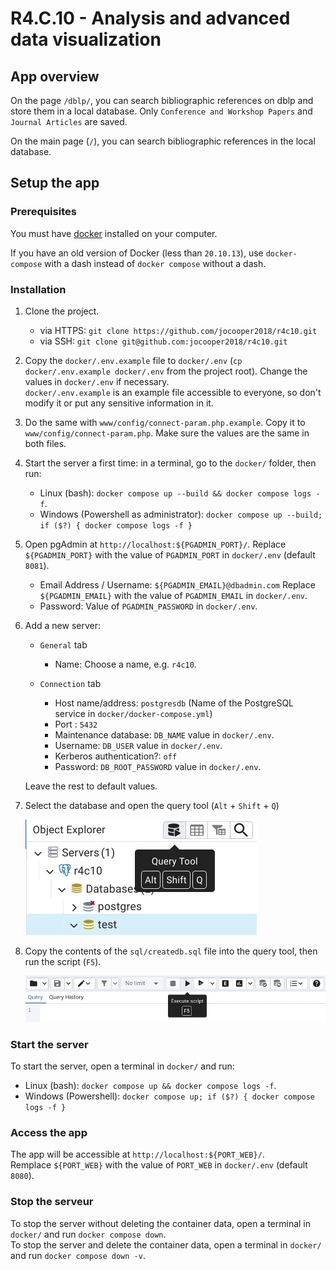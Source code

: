 # R4.C.10 - Analysis and advanced data visualization

## App overview

On the page `/dblp/`, you can search bibliographic references on dblp and store them in a local database.
Only `Conference and Workshop Papers` and `Journal Articles` are saved.

On the main page (`/`), you can search bibliographic references in the local database.

## Setup the app

### Prerequisites

You must have [docker](https://www.docker.com/) installed on your computer.

If you have an old version of Docker (less than `20.10.13`),
use `docker-compose` with a dash instead of `docker compose` without a dash.

### Installation

 1. Clone the project.
    - via HTTPS: `git clone https://github.com/jocooper2018/r4c10.git`
    - via SSH: `git clone git@github.com:jocooper2018/r4c10.git`

 2. Copy the `docker/.env.example` file to `docker/.env`
    (`cp docker/.env.example docker/.env` from the project root).
    Change the values in `docker/.env` if necessary.<br>
    `docker/.env.example` is an example file accessible to everyone,
    so don't modify it or put any sensitive information in it.

 3. Do the same with `www/config/connect-param.php.example`.
    Copy it to `www/config/connect-param.php`.
    Make sure the values are the same in both files.

 4. Start the server a first time: in a terminal, go to the `docker/` folder, then run:
    - Linux (bash): `docker compose up --build && docker compose logs -f`.
    - Windows (Powershell as administrator): `docker compose up --build; if ($?) { docker compose logs -f }`

 5. Open pgAdmin at `http://localhost:${PGADMIN_PORT}/`.
    Replace `${PGADMIN_PORT}` with the value of `PGADMIN_PORT` in `docker/.env` (default `8081`).
    - Email Address / Username: `${PGADMIN_EMAIL}@dbadmin.com`
      Replace `${PGADMIN_EMAIL}` with the value of `PGADMIN_EMAIL` in `docker/.env`.
    - Password: Value of `PGADMIN_PASSWORD` in `docker/.env`.

 6. Add a new server:

    - `General` tab
        - Name: Choose a name, e.g. `r4c10`.

    - `Connection` tab
        - Host name/address: `postgresdb` (Name of the PostgreSQL service in `docker/docker-compose.yml`)
        - Port&nbsp;: `5432`
        - Maintenance database: `DB_NAME` value in `docker/.env`.
        - Username: `DB_USER` value in `docker/.env`.
        - Kerberos authentication?: `off`
        - Password: `DB_ROOT_PASSWORD` value in `docker/.env`.

    Leave the rest to default values.

 7. Select the database and open the query tool (`Alt` + `Shift` + `Q`)

    ![The button with a BDD icon and an arrow in front of it](readme-images/query-tool.webp)

 8. Copy the contents of the `sql/createdb.sql` file into the query tool, then run the script (`F5`).

    ![The button with an arrow](readme-images/execute-script.webp)

### Start the server

To start the server, open a terminal in `docker/` and run:

- Linux (bash): `docker compose up && docker compose logs -f`.
- Windows (Powershell): `docker compose up; if ($?) { docker compose logs -f }`

### Access the app

The app will be accessible at `http://localhost:${PORT_WEB}/`.<br>
Remplace `${PORT_WEB}` with the value of `PORT_WEB` in `docker/.env` (default `8080`).

### Stop the serveur

To stop the server without deleting the container data,
open a terminal in `docker/` and run `docker compose down`.<br>
To stop the server and delete the container data,
open a terminal in `docker/` and run `docker compose down -v`.
